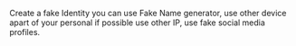 Create a fake Identity you can use Fake Name generator, use other device apart of your personal if possible use other IP, use fake social media profiles.